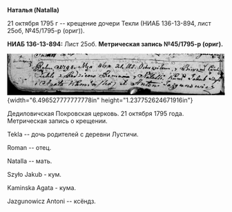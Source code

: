 **Наталья (Natalla)**

21 октября 1795 г -- крещение дочери Текли (НИАБ 136-13-894, лист 25об,
№45/1795-р (ориг)).

**НИАБ 136-13-894:** Лист 25об. **Метрическая запись №45/1795-р
(ориг).**

![](./media/88e7251370b2780a7dcf08a760a4fe94cec84235.png){width="6.496527777777778in"
height="1.237752624671916in"}

Дедиловичская Покровская церковь. 21 октября 1795 года. Метрическая
запись о крещении.

Tekla -- дочь родителей с деревни Лустичи.

Roman -- отец.

Natalla -- мать.

Szyło Jakub - кум.

Kaminska Agata - кума.

Jazgunowicz Antoni -- ксёндз.
